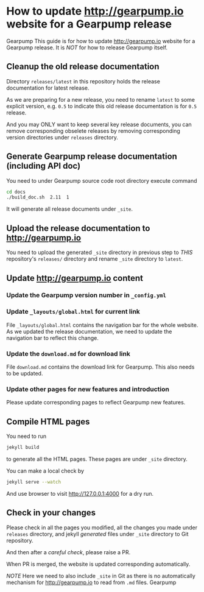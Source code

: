 # How to update http://gearpump.io website for a Gearpump release
Gearpump
This guide is for how to update http://gearpump.io website for a Gearpump release.
It is *NOT* for how to release Gearpump itself.

## Cleanup the old release documentation
Directory `releases/latest` in this repository holds the release documentation
for latest release.

As we are preparing for a new release, you need to rename `latest` to some explicit version,
e.g. `0.5` to indicate this old release documentation is for `0.5` release.

And you may ONLY want to keep several key release documents, you can remove corresponding
obselete releases by removing corresponding version directories under `releases` directory.

## Generate Gearpump release documentation (including API doc)

You need to under Gearpump source code root directory execute command

```bash
cd docs
./build_doc.sh  2.11  1
```

It will generate all release documents under `_site`.

## Upload the release documentation to http://gearpump.io
You need to upload the generated `_site` directory in previous step to *THIS* repository's `releases/` directory
and rename `_site` directory to `latest`.

## Update http://gearpump.io content
### Update the Gearpump version number in `_config.yml`

### Update `_layouts/global.html` for current link
File `_layouts/global.html` contains the navigation bar for the whole website.
As we updated the release documentation, we need to update the navigation bar to reflect this change.

### Update the `download.md` for download link
File `download.md` contains the download link for Gearpump. This also needs to be updated.

### Update other pages for new features and introduction
Please update corresponding pages to reflect Gearpump new features.

## Compile HTML pages
You need to run

```bash
jekyll build
```

to generate all the HTML pages. These pages are under `_site` directory.

You can make a local check by

```bash
jekyll serve --watch
```

And use browser to visit http://127.0.0.1:4000 for a dry run. 

## Check in your changes
Please check in all the pages you modified, all the changes you made under `releases` directory,
and jekyll *generated* files under `_site` directory to Git repository.

And then after a *careful check*, please raise a PR.

When PR is merged, the website is updated corresponding automatically.

*NOTE* Here we need to also include `_site` in Git as there is no automatically mechanism for
http://gearpump.io to read from `.md` files.
Gearpump